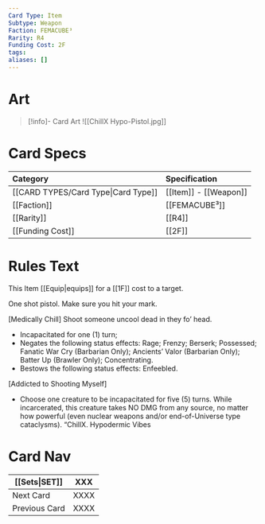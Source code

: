 ```yaml
---
Card Type: Item
Subtype: Weapon
Faction: FEMACUBE³
Rarity: R4
Funding Cost: 2F
tags: 
aliases: []
---
```

# Art

> [!info]- Card Art
> ![[ChillX Hypo-Pistol.jpg]]

# Card Specs

| Category | Specification| 
| :--- | :--- |
| [[CARD TYPES/Card Type\|Card Type]] | [[Item]] - [[Weapon]] |  
| [[Faction]] | [[FEMACUBE³]] | 
| [[Rarity]] | [[R4]] |  
| [[Funding Cost]] | [[2F]] |  

# Rules Text

This Item [[Equip|equips]] for a [[1F]] cost to a target.  

One shot pistol. Make sure you hit your mark. 

[Medically Chill] 
Shoot someone uncool dead in they fo’ head.
- Incapacitated for one (1) turn;
- Negates the following status effects: Rage; Frenzy; Berserk; Possessed; Fanatic War Cry (Barbarian Only); Ancients’ Valor (Barbarian Only); Batter Up (Brawler Only); Concentrating.
- Bestows the following status effects: Enfeebled.

[Addicted to Shooting Myself] 
- Choose one creature to be incapacitated for five (5) turns. 
 While incarcerated, this creature takes NO DMG from any source, 
no matter how powerful (even nuclear weapons and/or end-of-Universe type cataclysms).
“ChillX. Hypodermic Vibes

# Card Nav

| [[Sets\|SET]] | XXX |  
| --- | --- |  
| Next Card | XXXX |  
| Previous Card | XXXX |  

